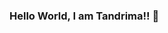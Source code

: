 ### Hello World, I am Tandrima!! 👋

<!--
**tandrima16/tandrima16** is a ✨ _special_ ✨ repository because its `README.md` (this file) appears on your GitHub profile. - 🔭 I’m currently working on ... - 👯 I’m looking to collaborate on ...- 🤔 
- 💬 Ask me about ...
- 📫 How to reach me: ...
- 😄 Pronouns: 
- ⚡ Fun fact: ...




- 🌱 I’m currently learning Data Science and Web Development

